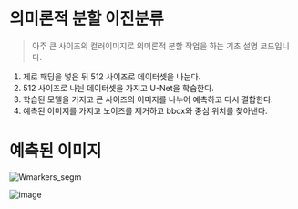 # 의미론적 분할 이진분류
>아주 큰 사이즈의 컬러이미지로 의미론적 분할 작업을 하는 기초 설명 코드입니다.

1. 제로 패딩을 넣은 뒤 512 사이즈로 데이터셋을 나눈다.
2. 512 사이즈로 나뉜 데이터셋을 가지고 U-Net을 학습한다.
3. 학습된 모델을 가지고 큰 사이즈의 이미지를 나누어 예측하고 다시 결합한다.
4. 예측된 이미지를 가지고 노이즈를 제거하고 bbox와 중심 위치를 찾아낸다.

# 예측된 이미지
![Wmarkers_segm](https://github.com/wlsdnjswon/J_deep_learning/assets/71718618/b9afd063-ae67-405d-9eb8-6cca0b784e6d)

![image](https://github.com/wlsdnjswon/J_deep_learning/assets/71718618/7a0ad5ec-b33f-4e8c-a2b1-fd29b6ed0e27)

